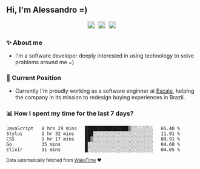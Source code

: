 ## Hi, I'm Alessandro =)

<p align="center">
  <a href="https://www.linkedin.com/in/alessandro-costa-dev/"><img src="https://img.shields.io/badge/-alessandro--costa--dev-%233f7ec6?style=flat-square&logo=Linkedin&logoColor=white" height="20"/></a>&nbsp;&nbsp;<a href="https://medium.com/@alessandro_costa"><img src="https://img.shields.io/badge/-%40alessandro__costa-%20black?style=flat-square&logo=Medium" height="20"/></a>&nbsp;&nbsp;<a href="mailto:alessandro96fc@gmail.com"><img src="https://img.shields.io/badge/-alessandro96fc%40gmail.com-%23c14438?style=flat-square&logo=Gmail&logoColor=white" height="20"/></a>
</p>

### :sparkles: About me

- I'm a software developer deeply interested in using technology to solve problems around me =)

### :office: Current Position 

-  Currently I'm proudly working as a software enginner at [Escale](https://github.com/escaletech), helping the company in its mission to redesign buying experiences in Brazil.

### :bar_chart: How I spent my time for the last 7 days?

<!--START_SECTION:waka-->
```text
JavaScript   8 hrs 29 mins   ████████████████▒░░░░░░░░   65.48 % 
Stylus       1 hr 32 mins    ███░░░░░░░░░░░░░░░░░░░░░░   11.91 % 
CSS          1 hr 17 mins    ██▒░░░░░░░░░░░░░░░░░░░░░░   09.91 % 
Go           35 mins         █░░░░░░░░░░░░░░░░░░░░░░░░   04.60 % 
Elixir       31 mins         █░░░░░░░░░░░░░░░░░░░░░░░░   04.05 % 
```
<!--END_SECTION:waka-->

<sub>Data automatically fetched from [WakaTime](https://wakatime.com/) :heart:</sub>
